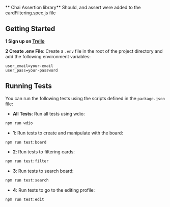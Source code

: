 ** Chai Assertion library** Should, and assert were added to the cardFiltering.spec.js file

## Getting Started
**1 Sign up on [Trello](https://trello.com)**

**2 Create .env File**: Create a `.env` file in the root of the project directory and add the following environment variables:
```
user_email=your-email
user_pass=your-password
```
## Running Tests

You can run the following tests using the scripts defined in the `package.json` file:

- **All Tests**: Run all tests using wdio:

```bash
npm run wdio
```

- **1**: Run tests to create and manipulate with the board:

```bash
npm run test:board
```

- **2**: Run tests to filtering cards:

```bash
npm run test:filter
```

- **3**: Run tests to search board:

```bash
npm run test:search
```

- **4**: Run tests to go to the editing profile:

```bash
npm run test:edit
```
